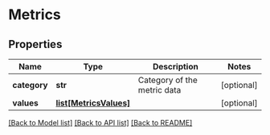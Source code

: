 # Metrics

## Properties
Name | Type | Description | Notes
------------ | ------------- | ------------- | -------------
**category** | **str** | Category of the metric data | [optional] 
**values** | [**list[MetricsValues]**](MetricsValues.md) |  | [optional] 

[[Back to Model list]](../README.md#documentation-for-models) [[Back to API list]](../README.md#documentation-for-api-endpoints) [[Back to README]](../README.md)


